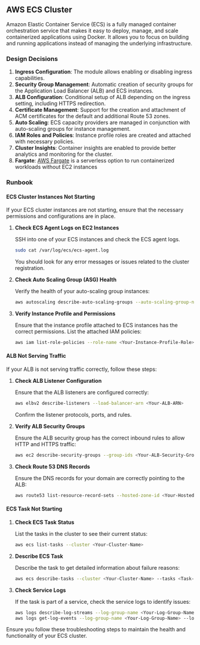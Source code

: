 ## AWS ECS Cluster

Amazon Elastic Container Service (ECS) is a fully managed container orchestration service that makes it easy to deploy, manage, and scale containerized applications using Docker. It allows you to focus on building and running applications instead of managing the underlying infrastructure.

### Design Decisions

1. **Ingress Configuration**: The module allows enabling or disabling ingress capabilities.
2. **Security Group Management**: Automatic creation of security groups for the Application Load Balancer (ALB) and ECS instances.
3. **ALB Configuration**: Conditional setup of ALB depending on the ingress setting, including HTTPS redirection.
4. **Certificate Management**: Support for the creation and attachment of ACM certificates for the default and additional Route 53 zones.
5. **Auto Scaling**: ECS capacity providers are managed in conjunction with auto-scaling groups for instance management.
6. **IAM Roles and Policies**: Instance profile roles are created and attached with necessary policies.
7. **Cluster Insights**: Container insights are enabled to provide better analytics and monitoring for the cluster.
8. **Fargate**: [AWS Fargate](https://docs.aws.amazon.com/AmazonECS/latest/developerguide/AWS_Fargate.html) is a serverless option to run containerized workloads without EC2 instances

### Runbook

#### ECS Cluster Instances Not Starting

If your ECS cluster instances are not starting, ensure that the necessary permissions and configurations are in place.

1. **Check ECS Agent Logs on EC2 Instances**

   SSH into one of your ECS instances and check the ECS agent logs.

   ```sh
   sudo cat /var/log/ecs/ecs-agent.log
   ```

   You should look for any error messages or issues related to the cluster registration.

2. **Check Auto Scaling Group (ASG) Health**

   Verify the health of your auto-scaling group instances:

   ```sh
   aws autoscaling describe-auto-scaling-groups --auto-scaling-group-names <Your-ASG-Name>
   ```

3. **Verify Instance Profile and Permissions**

   Ensure that the instance profile attached to ECS instances has the correct permissions. List the attached IAM policies:

   ```sh
   aws iam list-role-policies --role-name <Your-Instance-Profile-Role>
   ```

#### ALB Not Serving Traffic

If your ALB is not serving traffic correctly, follow these steps:

1. **Check ALB Listener Configuration**

   Ensure that the ALB listeners are configured correctly:

   ```sh
   aws elbv2 describe-listeners --load-balancer-arn <Your-ALB-ARN>
   ```

   Confirm the listener protocols, ports, and rules.

2. **Verify ALB Security Groups**

   Ensure the ALB security group has the correct inbound rules to allow HTTP and HTTPS traffic:

   ```sh
   aws ec2 describe-security-groups --group-ids <Your-ALB-Security-Group-ID>
   ```

3. **Check Route 53 DNS Records**

   Ensure the DNS records for your domain are correctly pointing to the ALB:

   ```sh
   aws route53 list-resource-record-sets --hosted-zone-id <Your-Hosted-Zone-ID>
   ```

#### ECS Task Not Starting

1. **Check ECS Task Status**

   List the tasks in the cluster to see their current status:

   ```sh
   aws ecs list-tasks --cluster <Your-Cluster-Name>
   ```

2. **Describe ECS Task**

   Describe the task to get detailed information about failure reasons:

   ```sh
   aws ecs describe-tasks --cluster <Your-Cluster-Name> --tasks <Task-ID>
   ```

3. **Check Service Logs**

   If the task is part of a service, check the service logs to identify issues:

   ```sh
   aws logs describe-log-streams --log-group-name <Your-Log-Group-Name>
   aws logs get-log-events --log-group-name <Your-Log-Group-Name> --log-stream-name <Your-Log-Stream-Name>
   ```

Ensure you follow these troubleshooting steps to maintain the health and functionality of your ECS cluster.
